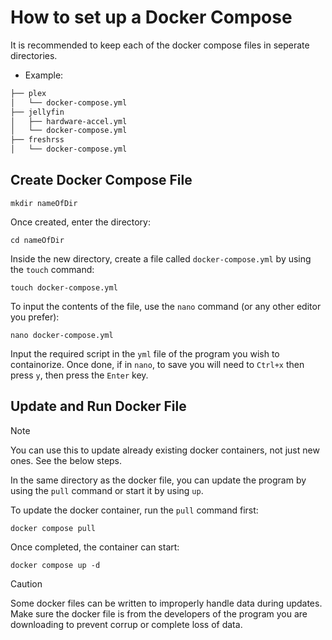 # How to set up a Docker Compose

It is recommended to keep each of the docker compose files in seperate directories.

- Example:
```bash
├── plex
│   └── docker-compose.yml
├── jellyfin
│   ├── hardware-accel.yml
│   └── docker-compose.yml
├── freshrss
│   └── docker-compose.yml
```

## Create Docker Compose File

```
mkdir nameOfDir
```
Once created, enter the directory:

```
cd nameOfDir
```

Inside the new directory, create a file called `docker-compose.yml` by using the `touch` command:

```
touch docker-compose.yml
```
To input the contents of the file, use the `nano` command (or any other editor you prefer):

```
nano docker-compose.yml
```

Input the required script in the `yml` file of the program you wish to containorize. Once done, if in `nano`, to save you will need to `Ctrl+x` then press `y`, then press the `Enter` key.


## Update and Run Docker File
> [!NOTE]  
> You can use this to update already existing docker containers, not just new ones. See the below steps.


In the same directory as the docker file, you can update the program by using the `pull` command or start it by using `up`.

To update the docker container, run the `pull` command first:

```
docker compose pull
```

Once completed, the container can start:

```
docker compose up -d
```

> [!CAUTION]
> Some docker files can be written to improperly handle data during updates. Make sure the docker file is from the developers of the program you are downloading to prevent corrup or complete loss of data.
